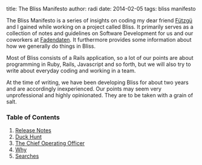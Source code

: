 title: The Bliss Manifesto
author: radi
date: 2014-02-05
tags: bliss manifesto

The Bliss Manifesto is a series of insights on coding my dear friend
[Fützgü](https://github.com/jugglinghobo) and I gained while working on a
project called Bliss. It primarily serves as a collection of notes
and guidelines on Software Development for us and our coworkers at
[Fadendaten](http://www.fadendaten.ch). It furthermore provides some information
about how we generally do things in Bliss.

Most of Bliss consists of a Rails application, so a lot of our points are about
programming in Ruby, Rails, Javascript and so forth, but we will also try to write
about everyday coding and working in a team.

At the time of writing, we have been developing Bliss for about two years and are
accordingly inexperienced. Our points may seem very unprofessional and highly
opinionated. They are to be taken with a grain of salt.

### Table of Contents
1. [Release Notes](/bliss_manifesto/release_notes)
2. [Duck Hunt](/bliss_manifesto/duck_hunt)
3. [The Chief Operating Officer](/bliss_manifesto/the_chief_operating_officer)
4. [Why](bliss_manifesto/why)
5. [Searches](bliss_manifesto/searches)

